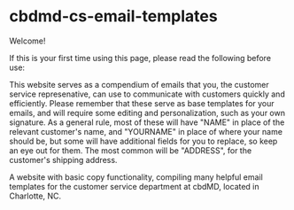# cbdmd-cs-email-templates

Welcome!

If this is your first time using this page, please read the following before use:

This website serves as a compendium of emails that you, the customer service represenative, can use to communicate with customers quickly and efficiently.
Please remember that these serve as base templates for your emails, and will require some editing and personalization, such as your own signature.
As a general rule, most of these will have "NAME" in place of the relevant customer's name, and "YOURNAME" in place of where your name should be, but some will have additional fields for you to replace, so keep an eye out for them. The most common will be "ADDRESS", for the customer's shipping address.

A website with basic copy functionality, compiling many helpful email templates for the customer service department at cbdMD, located in Charlotte, NC.
